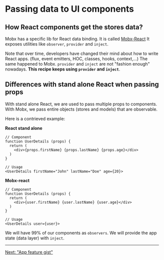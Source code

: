 # Passing data to UI components

## How React components get the stores data?

Mobx has a specific lib for React data binding. It is called [Mobx-React](https://github.com/mobxjs/mobx/tree/main/packages/mobx-react)
It exposes utilities like `observer`, `provider` and `inject`.

Note that over time, developers have changed their mind about how to write React apps. (flux, event emitters, HOC, classes, hooks, context,...)
The same happened to Mobx. `provider` and `inject` are not "fashion enough" nowadays. **This recipe keeps using `provider` and `inject`**.

## Differences with stand alone React when passing props

With stand alone React, we are used to pass multiple props to components. With Mobx, we pass entire objects (stores and models) that are observable.

Here is a contrieved example:

**React stand alone**

```tsx
// Component
function UserDetails (props) {
  return (
    <div>{props.firstName} {props.lastName} {props.age}</div>
  )
}

// Usage
<UserDetails firstName="John" lastName="Doe" age={20}>
```

**Mobx-react**

```tsx
// Component
function UserDetails (props) {
  return (
    <div>{user.firstName} {user.lastName} {user.age}</div>
  )
}

// Usage
<UserDetails user={user}>
```

We will have 99% of our components as `observers`.
We will provide the app state (data layer) with `inject`.

---

[Next: "App feature gist"](frontend-04-feature-gist.md)
